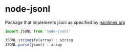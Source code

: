 # node-jsonl

Package that implements jsonl as specified by [jsonlines.org](https://jsonlines.org)

```js
import JSONL from 'node-jsonl'

JSONL.stringify(array) : string
JSONL.parse(jsonl) : array
```


